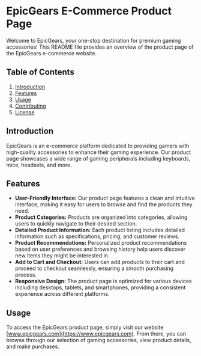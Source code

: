 # EpicGears E-Commerce Product Page

Welcome to EpicGears, your one-stop destination for premium gaming accessories! This README file provides an overview of the product page of the EpicGears e-commerce website.

## Table of Contents

1. [Introduction](#introduction)
2. [Features](#features)
3. [Usage](#usage)
4. [Contributing](#contributing)
5. [License](#license)

## Introduction

EpicGears is an e-commerce platform dedicated to providing gamers with high-quality accessories to enhance their gaming experience. Our product page showcases a wide range of gaming peripherals including keyboards, mice, headsets, and more.

## Features

- **User-Friendly Interface:** Our product page features a clean and intuitive interface, making it easy for users to browse and find the products they need.
- **Product Categories:** Products are organized into categories, allowing users to quickly navigate to their desired section.
- **Detailed Product Information:** Each product listing includes detailed information such as specifications, pricing, and customer reviews.
- **Product Recommendations:** Personalized product recommendations based on user preferences and browsing history help users discover new items they might be interested in.
- **Add to Cart and Checkout:** Users can add products to their cart and proceed to checkout seamlessly, ensuring a smooth purchasing process.
- **Responsive Design:** The product page is optimized for various devices including desktops, tablets, and smartphones, providing a consistent experience across different platforms.

## Usage

To access the EpicGears product page, simply visit our website [www.epicgears.com](https://www.epicgears.com). From there, you can browse through our selection of gaming accessories, view product details, and make purchases.

